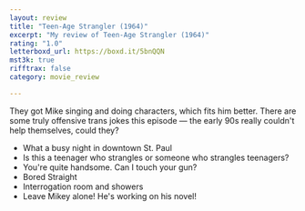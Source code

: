 ```yaml
---
layout: review
title: "Teen-Age Strangler (1964)"
excerpt: "My review of Teen-Age Strangler (1964)"
rating: "1.0"
letterboxd_url: https://boxd.it/5bnQQN
mst3k: true
rifftrax: false
category: movie_review

---
```


They got Mike singing and doing characters, which fits him better. There are some truly offensive trans jokes this episode — the early 90s really couldn't help themselves, could they?

* What a busy night in downtown St. Paul
* Is this a teenager who strangles or someone who strangles teenagers?
* You're quite handsome. Can I touch your gun?
* Bored Straight
* Interrogation room and showers
* Leave Mikey alone! He's working on his novel!